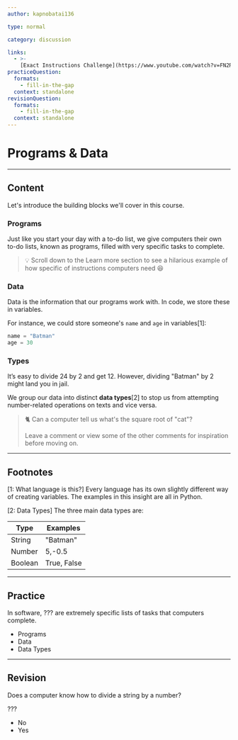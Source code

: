 ```yaml
---
author: kapnobatai136

type: normal

category: discussion

links:
  - >-
    [Exact Instructions Challenge](https://www.youtube.com/watch?v=FN2RM-CHkuI){video}
practiceQuestion:
  formats:
    - fill-in-the-gap
  context: standalone
revisionQuestion:
  formats:
    - fill-in-the-gap
  context: standalone
---
```


# Programs & Data

---
## Content

Let's introduce the building blocks we'll cover in this course.


### Programs

Just like you start your day with a to-do list, we give computers their own to-do lists, known as programs, filled with very specific tasks to complete.

> 💡 Scroll down to the Learn more section to see a hilarious example of how specific of instructions computers need 😆


### Data

Data is the information that our programs work with. In code, we store these in variables.

For instance, we could store someone's `name` and `age` in variables[1]:
```python
name = "Batman"
age = 30
```


### Types

It’s easy to divide 24 by 2 and get 12. However, dividing "Batman" by 2 might land you in jail.

We group our data into distinct **data types**[2] to stop us from attempting number-related operations on texts and vice versa.

> 🐈 Can a computer tell us what's the square root of "cat"?
>
> Leave a comment or view some of the other comments for inspiration before moving on.

---
## Footnotes

[1: What language is this?]
Every language has its own slightly different way of creating variables. The examples in this insight are all in Python.

[2: Data Types]
The three main data types are:

| Type    | Examples    |
| ------- | ----------- |
| String  | "Batman"    |
| Number  | 5,-0.5      |
| Boolean | True, False |


---

## Practice

In software, ??? are extremely specific lists of tasks that computers complete.


- Programs
- Data
- Data Types

---

## Revision

Does a computer know how to divide a string by a number?

???

- No
- Yes



